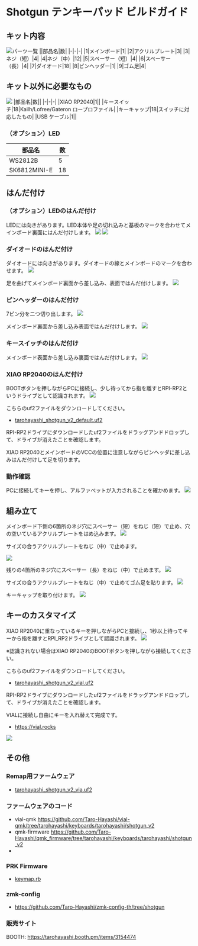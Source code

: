 # Shotgun テンキーパッド ビルドガイド


## キット内容
![パーツ一覧](img/1_contents.jpg)
||部品名|数|
|-|-|-|
|1|メインボード|1|
|2|アクリルプレート|3|
|3|ネジ（短）|4|
|4|ネジ（中）|12|
|5|スペーサー（短）|4|
|6|スペーサー（長）|4|
|7|ダイオード|18|
|8|ピンヘッダー|1|
|9|ゴム足|4|

## キット以外に必要なもの
![](img/2_additional_required.jpg)
|部品名|数||
|-|-|-|
|XIAO RP2040|1||
|キースイッチ|18|Kailh/Lofree/Gateron ロープロファイル|
|キーキャップ|18|スイッチに対応したもの|
|USB ケーブル|1||

### （オプション）LED
|部品名|数|
|-|-|
|WS2812B|5|
|SK6812MINI-E|18|

## はんだ付け
### （オプション）LEDのはんだ付け
LEDには向きがあります。LED本体や足の切れ込みと基板のマークを合わせてメインボード裏面にはんだ付けします。
![](img/3_led_direction.jpg)
![](img/4_led.jpg)

### ダイオードのはんだ付け
ダイオードには向きがあります。ダイオードの線とメインボードのマークを合わせます。
![](img/5_diode_direction.jpg)

足を曲げてメインボード裏面から差し込み、表面ではんだ付けします。
![](img/6_diode.jpg)

### ピンヘッダーのはんだ付け
7ピン分を二つ切り出します。
![](img/7_cut_pinheader.jpg)

メインボード裏面から差し込み表面ではんだ付けします。
![](img/8_pinheader.jpg)

### キースイッチのはんだ付け
メインボード表面から差し込み裏面ではんだ付けします。
![](img/9_keyswitch.jpg)

### XIAO RP2040のはんだ付け
BOOTボタンを押しながらPCに接続し、少し待ってから指を離すとRPI-RP2というドライブとして認識されます。
![](img/10_xiao_boot.jpg)

こちらのuf2ファイルをダウンロードしてください。
- [tarohayashi_shotgun_v2_default.uf2](https://github.com/Taro-Hayashi/Shotgun-v2/releases/latest/download/tarohayashi_shotgun_v2_default.uf2)

RPI-RP2ドライブにダウンロードしたuf2ファイルをドラッグアンドドロップして、ドライブが消えたことを確認します。

XIAO RP2040とメインボードのVCCの位置に注意しながらピンヘッダに差し込みはんだ付けして足を切ります。

### 動作確認
PCに接続してキーを押し、アルファベットが入力されることを確かめます。
![](img/11_test.jpg)

## 組み立て
メインボード下側の6箇所のネジ穴にスペーサー（短）をねじ（短）で止め、穴の空いているアクリルプレートをはめ込みます。
![](img/12_case_1.jpg)

サイズの合うアクリルプレートをねじ（中）で止めます。

![](img/13_case_2.jpg)

残りの4箇所のネジ穴にスペーサー（長）をねじ（中）で止めます。
![](img/14_case_3.jpg)


サイズの合うアクリルプレートをねじ（中）で止めてゴム足を貼ります。
![](img/15_case_4.jpg)

キーキャップを取り付けます。
![](img/16_case_5.jpg)


## キーのカスタマイズ
XIAO RP2040に重なっているキーを押しながらPCと接続し、1秒以上待ってキーから指を離すとRPI_RP2ドライブとして認識されます。
![](img/17_bootmagic.jpg)

※認識されない場合はXIAO RP2040のBOOTボタンを押しながら接続してください。

こちらのuf2ファイルをダウンロードしてください。
- [tarohayashi_shotgun_v2_vial.uf2](https://github.com/Taro-Hayashi/Shotgun-v2/releases/latest/download/tarohayashi_shotgun_v2_vial.uf2)

RPI-RP2ドライブにダウンロードしたuf2ファイルをドラッグアンドドロップして、ドライブが消えたことを確認します。

VIALに接続し自由にキーを入れ替えて完成です。
- https://vial.rocks

![](img/18_vial.jpg)

## その他
### Remap用ファームウェア
- [tarohayashi_shotgun_v2_via.uf2](https://github.com/Taro-Hayashi/Shotgun-v2/releases/latest/download/tarohayashi_shotgun_v2_via.uf2)

### ファームウェアのコード
- vial-qmk https://github.com/Taro-Hayashi/vial-qmk/tree/tarohayashi/keyboards/tarohayashi/shotgun_v2
- qmk-firmware https://github.com/Taro-Hayashi/qmk_firmware/tree/tarohayashi/keyboards/tarohayashi/shotgun_v2
-
### PRK Firmware
- [keymap.rb](https://github.com/Taro-Hayashi/Shotgun-v2/releases/download/0.23.9/keymap.rb)

### zmk-config
- https://github.com/Taro-Hayashi/zmk-config-th/tree/shotgun

### 販売サイト
BOOTH: https://tarohayashi.booth.pm/items/3154474

